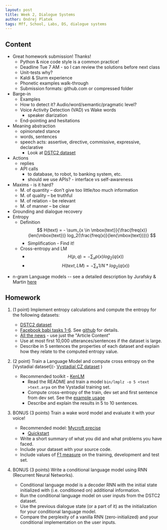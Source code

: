 ```yaml
---
layout: post
title: Week 2, Dialogue Systems
author: Ondrej Platek
tags: Mff, School, Labs, DS, dialogue systems
---
```



## Content

- Great homework submission! Thanks!
    - Python & nice code style is a common practice!
    - Deadline Tue 7 AM - so I can review the solutions before next class
    - Unit-tests why?
    - Kaldi & Slurm experience
    - Phonetic examples walk-through
    - Submission formats: github.com or compressed folder
- Barge-in
    - Examples
    - How to detect it? Audio/word/semantic/pragmatic level?
    - Voice Activity Detection (VAD) vs Wake words
        * speaker diarization
    - End-pointing and hesitations
- Meaning abstraction
    - opinionated stance
    - words, sentences
    - speech acts: assertive, directive, commissive, expressive, declarative
        - Look at [DSTC2 dataset](http://camdial.org/~mh521/dstc/)
- Actions
    - replies
    - API calls
        - to database, to robot, to banking system, etc.
        - should we use APIs? - interface vs self-awareness
- Maxims - is it hard?
    - M. of quantity – don’t give too little/too much information
    - M. of quality – be truthful
    - M. of relation – be relevant
    - M. of manner – be clear
- Grounding and dialogue recovery
- Entropy
    - Definition $$ H(text) = - \sum_{x \in \mbox{text}}{\frac{freq(x)}{len(\mbox{text})} log_2(\frac{freq(x)}{len(\mbox{text})})} $$
        - Simplification - Find it!
    - Cross-entropy and LM
        - $$ H(p, q) = -\sum_{x}{p(x) log_2(q(x))}  $$
        - $$ H(text, LM) = -\sum_{x}{ 1/N * log_2(q(x))}  $$
* n-gram Language models -- see a detailed description by Jurafsky & Martin [here](https://web.stanford.edu/~jurafsky/slp3/3.pdf)


## Homework

1. (1 point) Implement entropy calculations and compute the entropy for the following datasets:
    - [DSTC2 dataset](http://camdial.org/~mh521/dstc/)
    - [Facebook babi tasks 1-6](https://fb-public.app.box.com/s/chnq60iivzv5uckpvj2n2vijlyepze6w). See [github](https://github.com/facebook/bAbI-tasks) for details.
    - [All the news](https://www.kaggle.com/snapcrack/all-the-news) - use just the "Article Content"
    - Use at most first 10,000 utterances/sentences if the dataset is large.
    - Describe in 5 sentences the properties of each dataset and explain how they relate to the computed entropy value.
2. (2 point) Train a Language Model and compute cross entropy on the [Vystadial dataset](- [Vystadial CZ dataset](https://lindat.mff.cuni.cz/repository/xmlui/handle/11858/00-097C-0000-0023-4670-6)
)
     - Recommended toolkit - [KenLM](https://github.com/kpu/kenlm)
         - Read the README and train a model `bin/lmplz -o 5 <text >text.arpa` on the Vystadial training set.
         - Compute cross-entropy of the train, dev set and first sentence from dev set. See the [example usage](https://github.com/kpu/kenlm/blob/master/python/example.py)
         - Describe and explain the results in 5 to 10 sentences.

3. BONUS (3 points) Train a wake word model and evaluate it with your voice!
    - Recommended model: [Mycroft precise](https://github.com/MycroftAI/mycroft-precise)
        - [Quickstart](https://github.com/MycroftAI/mycroft-precise/wiki/Training-your-own-wake-word#how-to-train-your-own-wake-word)
    - Write a short summary of what you did and what problems you have faced.
    - Include your dataset with your source code.
    - Include values of [F1 measure](https://en.wikipedia.org/wiki/F1_score) on the training, development and test set.
4. BONUS (3 points) Write a conditional language model using RNN (Recurrent Neural Networks).
    - Conditional language model is a decoder RNN with the initial state initialized with (i.e. conditioned on) additional information.
    - Run the conditional language model on user inputs from the DSTC2 dataset.
    - Use the previous dialogue state (or a part of it) as the initialization for your conditional language model.
    - Compare the perplexity of a vanilla RNN (zero-initialized) and your conditional implementation on the user inputs.
